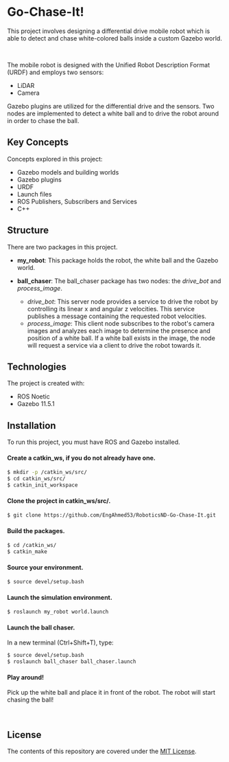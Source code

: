 # Go-Chase-It!

This project involves designing a differential drive mobile robot which is able to detect and chase white-colored balls inside a custom Gazebo world.

<br>

The mobile robot is designed with the Unified Robot Description Format (URDF) and employs two sensors: 
* LiDAR 
* Camera

Gazebo plugins are utilized for the differential drive and the sensors. 
Two nodes are implemented to detect a white ball and to drive the robot around in order to chase the ball.

## Key Concepts
Concepts explored in this project:
* Gazebo models and building worlds
* Gazebo plugins
* URDF
* Launch files
* ROS Publishers, Subscribers and Services
* C++

## Structure
There are two packages in this project.
* **my_robot**: This package holds the robot, the white ball and the Gazebo world.

* **ball_chaser**: The ball_chaser package has two nodes: the *drive_bot* and *process_image*.
  * *drive_bot*: This server node provides a service to drive the robot by controlling its linear x and angular z velocities. This service publishes a message containing the requested robot velocities. 
  * *process_image*: This client node subscribes to the robot's camera images and analyzes each image to determine the presence and position of a white ball. If a white ball exists in the image, the node will request a service via a client to drive the robot towards it.

## Technologies
The project is created with:
* ROS Noetic
* Gazebo 11.5.1

## Installation
To run this project, you must have ROS and Gazebo installed.

#### Create a catkin_ws, if you do not already have one.
```sh
$ mkdir -p /catkin_ws/src/
$ cd catkin_ws/src/
$ catkin_init_workspace
```

#### Clone the project in catkin_ws/src/.
```sh
$ git clone https://github.com/EngAhmed53/RoboticsND-Go-Chase-It.git
```

#### Build the packages.
```sh
$ cd /catkin_ws/
$ catkin_make
```

#### Source your environment.
```sh
$ source devel/setup.bash
```

#### Launch the simulation environment.
```sh
$ roslaunch my_robot world.launch
```

#### Launch the ball chaser.
In a new terminal (Ctrl+Shift+T), type:
```sh
$ source devel/setup.bash
$ roslaunch ball_chaser ball_chaser.launch
```

#### Play around! 
Pick up the white ball and place it in front of the robot. The robot will start chasing the ball!

<br>

## License
The contents of this repository are covered under the [MIT License](LICENSE).
